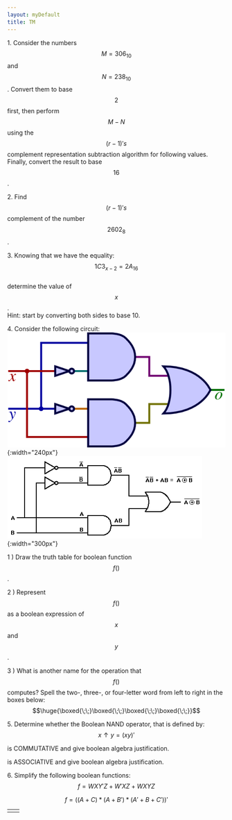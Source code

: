 ```yaml
---
layout: myDefault
title: TM
---
```


  

  
  
1\.  Consider the numbers $$M = 306_{10}$$ and $$N = 238_{10}$$. Convert them to base $$2$$ first,
then perform $$M-N$$ using the $$(r-1)'s$$ complement representation subtraction algorithm for following values. Finally, convert the result to base $$16$$.  



  
  
  
  
2\.  Find $$(r-1)'s$$ complement of the number $$2602_8$$. 
  
  
  
  
  
  
  
3\.  Knowing that we have the equality:  
$$1C3_{x-2} = 2A_{16}$$  
determine the value of $$x$$.  
Hint: start by converting both sides to base 10.  
  
  
  
  
  
  
  
4\.  Consider the following circuit:  
![](XOR.png){:width="240px"}  
![](XNOR.gif){:width="300px"}  
  
1 )  Draw the truth table for boolean function $$f()$$.  
  
  
  
  
2 )  Represent $$f()$$ as a boolean expression of $$x$$ and $$y$$.  
  
  
  
  
3 )  What is another name for the operation that $$f()$$ computes?  Spell the two-, three-, or four-letter word from left to right in the boxes below: 
$$\huge{\boxed{\;\;}\boxed{\;\;}\boxed{\;\;}\boxed{\;\;}}$$
  
  
5\.  Determine whether the Boolean NAND operator, that is defined by:
$$x \uparrow y = (xy)'$$
  
is COMMUTATIVE and give boolean algebra justification.  
  
  
  
  
  
is ASSOCIATIVE and give boolean algebra justification.  
  
    
  
  
  
6\.  Simplify the following boolean functions:  
$$ f = WXY'Z + W'XZ + WXYZ $$  
  
  
  
  
  
  
$$ f = ( ( A + C ) * ( A + B' ) * ( A' + B + C' ) )' $$  
  
  
  
  
  
  
  
  
<table border="0px"><tr><td style="width:50%">
</td><td style="width:50%">
</td></tr></table>
